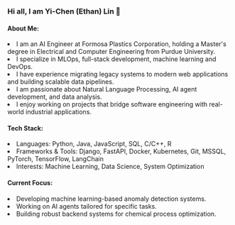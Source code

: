 <h3>Hi all, I am Yi-Chen (Ethan) Lin 👋</h3>
<h4>About Me:</h4>
<li>I am an AI Engineer at Formosa Plastics Corporation, holding a Master's degree in Electrical and Computer Engineering from Purdue University.</li>
<li>I specialize in MLOps, full-stack development, machine learning and DevOps. </li>
<li>I have experience migrating legacy systems to modern web applications and building scalable data pipelines.</li>
<li>I am passionate about Natural Language Processing, AI agent development, and data analysis.</li>
<li>I enjoy working on projects that bridge software engineering with real-world industrial applications.</li>

<h4>Tech Stack:</h4>
<li>Languages: Python, Java, JavaScript, SQL, C/C++, R</li>
<li>Frameworks & Tools: Django, FastAPI, Docker, Kubernetes, Git, MSSQL, PyTorch, TensorFlow, LangChain</li>
<li>Interests: Machine Learning, Data Science, System Optimization</li>

<h4>Current Focus:</h4>
<li>Developing machine learning-based anomaly detection systems.</li>
<li>Working on AI agents tailored for specific tasks.</li>
<li>Building robust backend systems for chemical process optimization.</li>
